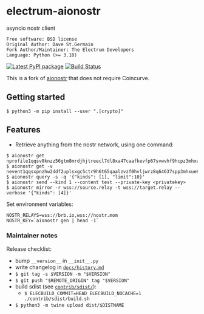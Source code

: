 # electrum-aionostr

asyncio nostr client

```
Free software: BSD license
Original Author: Dave St.Germain
Fork Author/Maintainer: The Electrum Developers
Language: Python (>= 3.10)
```


[![Latest PyPI package](https://badge.fury.io/py/electrum-aionostr.svg)](https://pypi.org/project/electrum-aionostr/)
[![Build Status](https://api.cirrus-ci.com/github/spesmilo/electrum-aionostr.svg)](https://cirrus-ci.com/github/spesmilo/electrum-aionostr)


This is a fork of [aionostr](https://github.com/davestgermain/aionostr) that does not require Coincurve.


## Getting started

```
$ python3 -m pip install --user ".[crypto]"
```


## Features

* Retrieve anything from the nostr network, using one command:

```
$ aionostr get nprofile1qqsv0knzz56gtm8mrdjhjtreecl7dl8xa47caafkevfp67svwvhf9hcpz3mhxue69uhkgetnvd5x7mmvd9hxwtn4wvspak3h
$ aionostr get -v nevent1qqsxpnzhw2ddf2uplsxgc5ctr9h6t65qaalzvzf0hvljwrz8q64637spp3mhxue69uhkyunz9e5k75j6gxm
$ aionostr query -s -q '{"kinds": [1], "limit":10}'
$ aionostr send --kind 1 --content test --private-key <privatekey>
$ aionostr mirror -r wss://source.relay -t wss://target.relay --verbose '{"kinds": [4]}'
```


Set environment variables:

```
NOSTR_RELAYS=wss://brb.io,wss://nostr.mom
NOSTR_KEY=`aionostr gen | head -1`
```


### Maintainer notes

Release checklist:
- bump `__version__` in `__init__.py`
- write changelog in [`docs/history.md`](docs/history.md)
- `$ git tag -s $VERSION -m "$VERSION"`
- `$ git push "$REMOTE_ORIGIN" tag "$VERSION"`
- build sdist (see [`contrib/sdist/`](contrib/sdist)):
  - `$ ELECBUILD_COMMIT=HEAD ELECBUILD_NOCACHE=1 ./contrib/sdist/build.sh`
- `$ python3 -m twine upload dist/$DISTNAME`
